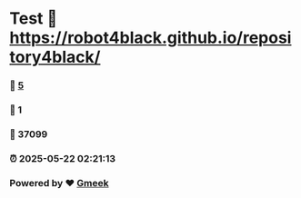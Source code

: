 # Test :link: https://robot4black.github.io/repository4black/ 
### :page_facing_up: [5](https://robot4black.github.io/repository4black//tag.html) 
### :speech_balloon: 1 
### :hibiscus: 37099 
### :alarm_clock: 2025-05-22 02:21:13 
### Powered by :heart: [Gmeek](https://github.com/Meekdai/Gmeek)
